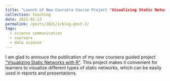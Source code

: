 ```yaml
---
title: "Launch of New Coursera Course Project "Visualizing Static Networks with R""
collection: teaching
date: 2021-01-13
permalink: /posts/2021/1/blog-post-2/
tags:
  - science communication
  - coursera
  - data science
---
```


I am glad to annouce the publication of my new coursera guided project ["Visualizing Static Networks with R"](https://www.coursera.org/projects/visualizing-static-networks-r). This project makes it convenient for learners to visualize different types of static networks, which can be easily used in reports and presentations.

